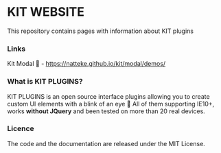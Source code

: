 # KIT WEBSITE
This repository contains pages with information about KIT plugins

### Links
Kit Modal :tada: - https://natteke.github.io/kit/modal/demos/

### What is KIT PLUGINS?
KIT PLUGINS is an open source interface plugins allowing you to create custom UI elements with a blink of an eye :rocket:
All of them supporting IE10+, works **without JQuery** and been tested on more than 20 real devices.

### Licence
The code and the documentation are released under the MIT License.

